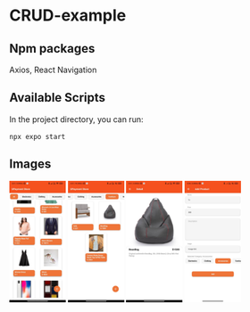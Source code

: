 # CRUD-example
## Npm packages
Axios, React Navigation
## Available Scripts
In the project directory, you can run: 
```
npx expo start
```
## Images
<p float="left">
<img src="images/home.jpeg" width=20% height=20%>
<img src="images/filter category.jpeg" width=20% height=20%>
<img src="images/detail.jpeg" width=20% height=20%>
<img src="images/add product.jpeg" width=20% height=20%>
</p>

